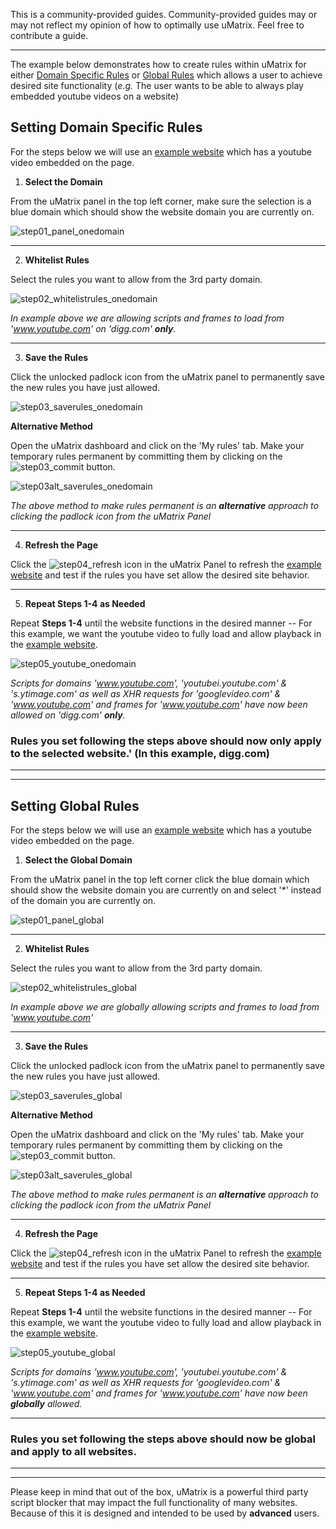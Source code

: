 This is a community-provided guides. Community-provided guides may or may not reflect my opinion of how to optimally use uMatrix. Feel free to contribute a guide.

***

The example below demonstrates how to create rules within uMatrix for either [Domain Specific Rules](https://github.com/gorhill/uMatrix/wiki/Setting-Domain-Specific-&-Global-Rules#setting-domain-specific-rules) or [Global Rules](https://github.com/gorhill/uMatrix/wiki/Setting-Domain-Specific-&-Global-Rules#setting-global-rules) which allows a user to achieve desired site functionality (_e.g._ The user wants to be able to always play embedded youtube videos on a website) 

## Setting Domain Specific Rules
For the steps below we will use an [example website](http://digg.com/video/free-climber-pass) which has a youtube video embedded on the page.

1. **Select the Domain** 

From the uMatrix panel in the top left corner, make sure the selection is a blue domain which should show the website domain you are currently on.

![step01_panel_onedomain](https://cloud.githubusercontent.com/assets/6795795/25504703/eb3f9b18-2b6c-11e7-8659-92d34ff358aa.png)

***

2. **Whitelist Rules**

Select the rules you want to allow from the 3rd party domain. 

![step02_whitelistrules_onedomain](https://cloud.githubusercontent.com/assets/6795795/25504705/eb426ad2-2b6c-11e7-99e1-1dd33bc7f059.png)

_In example above we are allowing scripts and frames to load from 'www.youtube.com' on 'digg.com' **only**._

***

3. **Save the Rules**

Click the unlocked padlock icon from the uMatrix panel to permanently save the new rules you have just allowed.

![step03_saverules_onedomain](https://cloud.githubusercontent.com/assets/6795795/25504711/eb563224-2b6c-11e7-8a14-88622f4f8a17.png)

**Alternative Method**

Open the uMatrix dashboard and click on the 'My rules' tab. Make your temporary rules permanent by committing them by clicking on the 
![step03_commit](https://cloud.githubusercontent.com/assets/6795795/25504706/eb428db4-2b6c-11e7-868d-20be7594e9de.PNG) button.

![step03alt_saverules_onedomain](https://cloud.githubusercontent.com/assets/6795795/25504709/eb53a28e-2b6c-11e7-92b1-c88baa65b889.PNG)

_The above method to make rules permanent is an **alternative** approach to clicking the padlock icon from the uMatrix Panel_ 

***

4. **Refresh the Page**

Click the ![step04_refresh](https://cloud.githubusercontent.com/assets/6795795/25504712/eb584654-2b6c-11e7-87d3-cdea667edf26.png) icon in the uMatrix Panel to refresh the [example website](http://digg.com/video/free-climber-pass) and test if the rules you have set allow the desired site behavior.

***

5. **Repeat Steps 1-4 as Needed**

Repeat **Steps 1-4** until the website functions in the desired manner -- For this example, we want the youtube video to fully load and allow playback in the [example website](http://digg.com/video/free-climber-pass).

![step05_youtube_onedomain](https://cloud.githubusercontent.com/assets/6795795/25504713/eb60db98-2b6c-11e7-8921-18f411e490d6.png)

_Scripts for domains 'www.youtube.com', 'youtubei.youtube.com' & 's.ytimage.com' as well as XHR requests for 'googlevideo.com' & 'www.youtube.com' and frames for 'www.youtube.com' have now been allowed on 'digg.com' **only**._


### Rules you set following the steps above should now only apply to the **selected** website.' (In this example, digg.com) 
***
***


## Setting Global Rules 

For the steps below we will use an [example website](http://digg.com/video/free-climber-pass) which has a youtube video embedded on the page.

1. **Select the Global Domain** 

From the uMatrix panel in the top left corner click the blue domain which should show the website domain you are currently on and select '*' instead of the domain you are currently on.

![step01_panel_global](https://cloud.githubusercontent.com/assets/6795795/25504702/eb3cc6ae-2b6c-11e7-9757-cbc740abeed9.png)

***

2. **Whitelist Rules**

Select the rules you want to allow from the 3rd party domain. 

![step02_whitelistrules_global](https://cloud.githubusercontent.com/assets/6795795/25504704/eb3ff162-2b6c-11e7-94da-062444c1ce65.png)

_In example above we are globally allowing scripts and frames to load from 'www.youtube.com'_

***

3. **Save the Rules**

Click the unlocked padlock icon from the uMatrix panel to permanently save the new rules you have just allowed.

![step03_saverules_global](https://cloud.githubusercontent.com/assets/6795795/25504707/eb46c848-2b6c-11e7-81b6-857cf5c996b0.png)

**Alternative Method**

Open the uMatrix dashboard and click on the 'My rules' tab. Make your temporary rules permanent by committing them by clicking on the 
![step03_commit](https://cloud.githubusercontent.com/assets/6795795/25504706/eb428db4-2b6c-11e7-868d-20be7594e9de.PNG) button.

![step03alt_saverules_global](https://cloud.githubusercontent.com/assets/6795795/25504708/eb50f516-2b6c-11e7-9f78-e3b825a36a2c.PNG)

_The above method to make rules permanent is an **alternative** approach to clicking the padlock icon from the uMatrix Panel_ 

***

4. **Refresh the Page**

Click the ![step04_refresh](https://cloud.githubusercontent.com/assets/6795795/25504712/eb584654-2b6c-11e7-87d3-cdea667edf26.png) icon in the uMatrix Panel to refresh the [example website](http://digg.com/video/free-climber-pass) and test if the rules you have set allow the desired site behavior.

***

5. **Repeat Steps 1-4 as Needed**

Repeat **Steps 1-4** until the website functions in the desired manner -- For this example, we want the youtube video to fully load and allow playback in the [example website](http://digg.com/video/free-climber-pass).

![step05_youtube_global](https://cloud.githubusercontent.com/assets/6795795/25504710/eb54d564-2b6c-11e7-8a2c-48a0613b2ca1.png)

_Scripts for domains 'www.youtube.com', 'youtubei.youtube.com' & 's.ytimage.com' as well as XHR requests for 'googlevideo.com' & 'www.youtube.com' and frames for 'www.youtube.com' have now been **globally** allowed._

***

### Rules you set following the steps above should now be global and **apply to all websites**.
***
***


Please keep in mind that out of the box, uMatrix is a powerful third party script blocker that may impact the full functionality of many websites. Because of this it is designed and intended to be used by **advanced** users. 